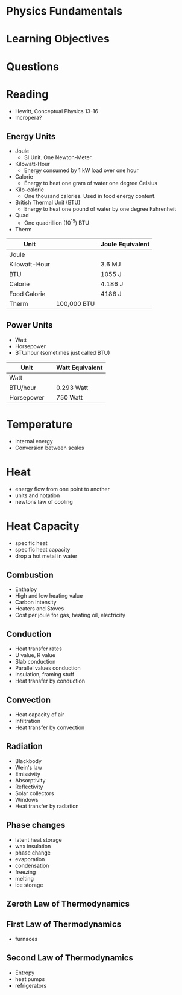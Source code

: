 # Physics Fundamentals

# Learning Objectives

# Questions


# Reading
- Hewitt, Conceptual Physics 13-16
- Incropera?

## Energy Units
- Joule
    - SI Unit.  One Newton-Meter.
- Kilowatt-Hour
    - Energy consumed by 1 kW load over one hour
- Calorie
    - Energy to heat one gram of water one degree Celsius
- Kilo-calorie
    - One thousand calories.  Used in food energy content.
- British Thermal Unit (BTU)
    - Energy to heat one pound of water by one degree Fahrenheit
- Quad
    - One quadrillion ($10^{15}$) BTU
- Therm

| Unit          |             | Joule Equivalent |
| ----          | -----       | -----            |
| Joule         |             |                  |
| Kilowatt-Hour |             | 3.6 MJ           |
| BTU           |             | 1055 J           |
| Calorie       |             | 4.186 J          |
| Food Calorie  |             | 4186 J           |
| Therm         | 100,000 BTU |                  |

## Power Units

- Watt
- Horsepower
- BTU/hour (sometimes just called BTU)


| Unit       |       | Watt Equivalent |
| ----       | ----- | -----           |
| Watt       |       |                 |
| BTU/hour   |       | 0.293 Watt      |
| Horsepower |       | 750 Watt        |

# Temperature
- Internal energy
- Conversion between scales

# Heat
- energy flow from one point to another
- units and notation
- newtons law of cooling

# Heat Capacity
- specific heat
- specific heat capacity
- drop a hot metal in water

## Combustion
- Enthalpy
- High and low heating value
- Carbon Intensity
- Heaters and Stoves
- Cost per joule for gas, heating oil, electricity

## Conduction
- Heat transfer rates
- U value, R value
- Slab conduction
- Parallel values conduction
- Insulation, framing stuff
- Heat transfer by conduction

## Convection
- Heat capacity of air
- Infiltration
- Heat transfer by convection

## Radiation
- Blackbody
- Wein's law
- Emissivity
- Absorptivity
- Reflectivity
- Solar collectors
- Windows
- Heat transfer by radiation

## Phase changes
- latent heat storage
- wax insulation
- phase change
- evaporation
- condensation
- freezing
- melting
- ice storage

## Zeroth Law of Thermodynamics

## First Law of Thermodynamics
- furnaces

## Second Law of Thermodynamics
- Entropy
- heat pumps
- refrigerators








